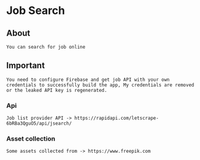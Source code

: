 # Job Search

## About

    You can search for job online 

## Important
    You need to configure Firebase and get job API with your own credentials to successfully build the app, My credentials are removed or the leaked API key is regenerated.

### Api

    Job list provider API -> https://rapidapi.com/letscrape-6bRBa3QguO5/api/jsearch/

### Asset collection

    Some assets collected from -> https://www.freepik.com
